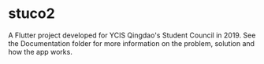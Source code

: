 # stuco2

A Flutter project developed for YCIS Qingdao's Student Council in 2019. See the Documentation folder for more information on the problem, solution and how the app works.